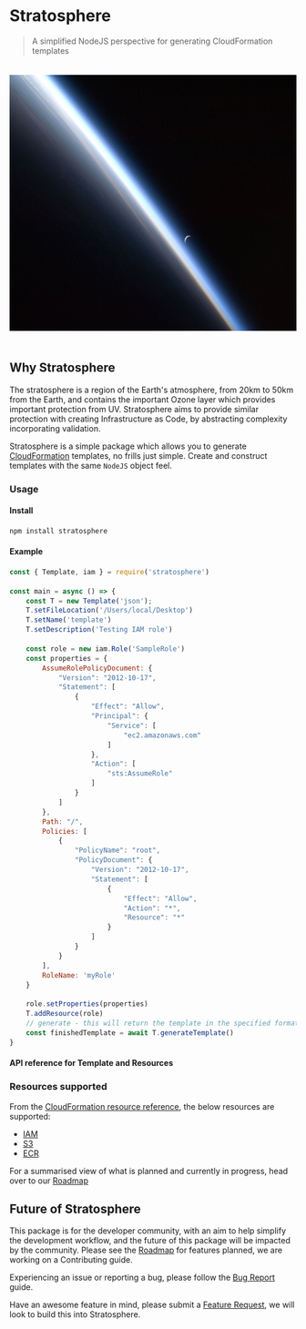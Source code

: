 # Stratosphere

> A simplified NodeJS perspective for generating CloudFormation templates

<div align="center" style="padding-top: 20px;  padding-bottom: 20px;">
	<img src="assets/stratosphere.png" alt="Item" height="450px">
</div>

## Why Stratosphere

The stratosphere is a region of the Earth's atmosphere, from 20km to 50km from the Earth, and contains the important Ozone layer which provides important protection from UV. Stratosphere aims to provide similar protection with creating Infrastructure as Code, by abstracting complexity incorporating validation.

Stratosphere is a simple package which allows you to generate [CloudFormation](https://aws.amazon.com/cloudformation/) templates, no frills just simple. Create and construct templates with the same `NodeJS` object feel.

### Usage

#### Install

```bash
npm install stratosphere
```

#### Example

```javascript
const { Template, iam } = require('stratosphere')

const main = async () => {
    const T = new Template('json');
    T.setFileLocation('/Users/local/Desktop')
    T.setName('template')
    T.setDescription('Testing IAM role')

    const role = new iam.Role('SampleRole')
    const properties = {
        AssumeRolePolicyDocument: {
            "Version": "2012-10-17",
            "Statement": [
                {
                    "Effect": "Allow",
                    "Principal": {
                        "Service": [
                            "ec2.amazonaws.com"
                        ]
                    },
                    "Action": [
                        "sts:AssumeRole"
                    ]
                }
            ]
        },
        Path: "/",
        Policies: [
            {
                "PolicyName": "root",
                "PolicyDocument": {
                    "Version": "2012-10-17",
                    "Statement": [
                        {
                            "Effect": "Allow",
                            "Action": "*",
                            "Resource": "*"
                        }
                    ]
                }
            }
        ],
        RoleName: 'myRole'
    }

    role.setProperties(properties)
    T.addResource(role)
    // generate - this will return the template in the specified format
    const finishedTemplate = await T.generateTemplate()
}
```

#### API reference for Template and Resources

### Resources supported

From the [CloudFormation resource reference](https://docs.aws.amazon.com/AWSCloudFormation/latest/UserGuide/aws-template-resource-type-ref.html), the below resources are supported:

- [IAM](https://docs.aws.amazon.com/AWSCloudFormation/latest/UserGuide/AWS_IAM.html)
- [S3](https://docs.aws.amazon.com/AWSCloudFormation/latest/UserGuide/AWS_S3.html)
- [ECR](https://docs.aws.amazon.com/AWSCloudFormation/latest/UserGuide/AWS_ECR.html)

For a summarised view of what is planned and currently in progress, head over to our [Roadmap](https://github.com/and-cru/stratosphere/projects/1)

## Future of Stratosphere

This package is for the developer community, with an aim to help simplify the development workflow, and the future of this package will be impacted by the community. Please see the [Roadmap](https://github.com/and-cru/stratosphere/projects/1) for features planned, we are working on a Contributing guide.

Experiencing an issue or reporting a bug, please follow the [Bug Report](./.github/ISSUE_TEMPLATE/bug_report.md) guide.

Have an awesome feature in mind, please submit a [Feature Request](./.github/ISSUE_TEMPLATE/feature_request.md), we will look to build this into Stratosphere.